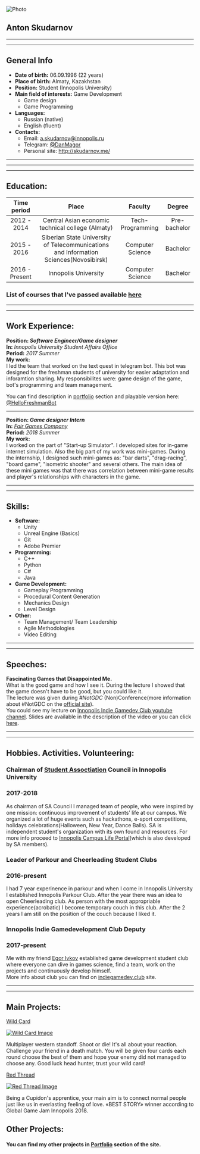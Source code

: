 



![Photo](http://skudarnov.me/files/profilePhoto.png)   
## Anton Skudarnov
___

___

## General Info

* **Date of birth:** 06.09.1996 (22  years)
* **Place of birth:** Almaty, Kazakhstan
* **Position:** Student (Innopolis University)
* **Main field of interests:** Game Development  
  * Game design
  * Game Programming
* **Languages:**
    * Russian (native)
    * English (fluent)
* **Contacts:**
  * Email: a.skudarnov@innopolis.ru
  * Telegram: [@DanMagor](https://t.me/DanMagor)
  * Personal site: http://skudarnov.me/

___
___   
___

## Education:

|Time period|Place|Faculty|Degree|
|:---:|:---:|:---:| :---:|
|2012 - 2014|Central Asian economic technical college (Almaty)|Tech-Programming | Pre-bachelor|
| 2015 - 2016| Siberian State University of Telecommunications and Information Sciences(Novosibirsk)|Computer Science|Bachelor|
|2016 - Present|Innopolis University|Computer Science|Bachelor|

### List of courses that I've passed available [here](http://skudarnov.me/files/Courses.pdf)

___
___
## Work Experience:

**Position: _Software Engineer/Game designer_**   
**In:** _Innopolis University Student Affairs Office_   
**Period:** *2017 Summer*   
**My work:**  
I led the team that worked on the text quest in telegram bot. This bot was designed for the freshman students of university for easier adaptation and inforamtion sharing. My responsibilites were: game design of the game, bot's programming and team management.      

You can find description in [portfolio](http://skudarnov.me/hello-freshman) section and playable version here: [@HelloFreshmanBot](http://t.me/HelloFreshmanBot)

___  

**Position: _Game designer Intern_**   
**In:** [_Fair Games Company_](http://fairgames.studio/)   
**Period:** *2018 Summer*   
**My work:**   
I worked on the part of "Start-up Simulator". I developed sites for in-game internet simulation. Also the big part of my work was mini-games. During the internship, I designed such mini-games as: "bar darts", "drag-racing", "board game", "isometric shooter" and several others. The main idea of these mini games was that there was correlation between mini-game results and player's relationships with characters in the game. 

___
___

## Skills:
* **Software:**
    * Unity
    * Unreal Engine (Basics) 
    * Git
    * Adobe Premier
* **Programming:**
    * C++
    * Python
    * C#
    * Java
* **Game Development:**
    * Gameplay Programming
    * Procedural Content Generation
    * Mechanics Design
    * Level Design
* **Other:**
    * Team Management/ Team Leadership
    * Agile Methodologies
    * Video Editing

___
___

## Speeches:

**Fascinating Games that Disappointed Me.**  
What is the good game and how I see it. During the lecture I showed that the game doesn't have to be good, but you could like it.   
The lecture was given during _#NotGDC_ (Non)Conference(more information about #NotGDC on the [official site](http://www.notgdc.fun/)).  
You could see my lecture on [Innopolis Indie Gamedev Club youtube channel](https://youtu.be/lUOLaEzO6MU?t=2210). Slides are available in the description of the video or you can click [here](https://docs.google.com/presentation/d/19ykQuon_I1efkKDU2hOBaWUnW3FcLmcmLp64fajr3JI/edit?usp=sharing).



___
___

## Hobbies. Activities. Volunteering:
### Chairman of [Student Assoctiation](http://campuslife.innopolis.ru/main) Council in Innopolis University
### 2017-2018
As chairman of SA Council I managed team of people, who were inspired by one mission: continuous improvement of students’ life at our campus. We organized a lot of huge events such as hackathons, e-sport competitions, holidays celebrations(Halloween, New Year, Dance Balls). SA is independent student's organization with its own found and resources. For more info proceed to [Innopolis Campus Life Portal](http://campuslife.innopolis.ru/main)(which is also developed by SA members).

### Leader of Parkour and Cheerleading Student Clubs
### 2016-present
I had 7 year experinence in parkour and when I come in Innopolis University I established Innopolis Parkour Club. After the year there was an idea to open Cheerleading club. As person with the most appropriable experience(acrobatic) I become temporary couch in this club. After the 2 years I am still on the position of the couch because I liked it.

### Innopolis Indie Gamedevelopment Club Deputy
### 2017-present
Me with my friend [Egor Ivkov](http://ivkov.me/) established game development student club where everyone can dive in games science, find a team, work on the projects and continuously develop himself.   
More info about club you can find on [indiegamedev.club](http://www.indiegamedev.club/) site.

___
___

## Main Projects:   

[Wild Card](http://skudarnov.me/wild-card/)

[![Wild Card Image](http://skudarnov.me/files/portfolio/Wild_Card/main_screen.png)](http://skudarnov.me/wild-card/)   

Multiplayer western standoff. Shoot or die! It's all about your reaction. Challenge your friend in a death match. You will be given four cards each round choose the best of them and hope your enemy did not managed to choose any. Good luck head hunter, trust your wild card!



[Red Thread](http://skudarnov.me/red-thread/)

[![Red Thread Image](http://skudarnov.me/files/portfolio/Red_Thread/main_screen.png)](http://skudarnov.me/red-thread/)   

Being a Cupidon's apprentice, your main aim is to connect normal people just like us in everlasting feeling of love. «BEST STORY» winner according to Global Game Jam Innopolis 2018.


## Other Projects:
#### You can find my other projects in [Portfolio](http://skudarnov.me/portfolio) section of the site.

